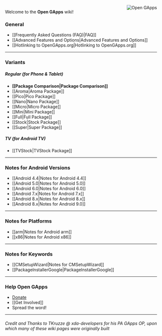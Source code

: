 <div style="float: right">
<img align="right" src="https://avatars.githubusercontent.com/u/12238733?s=400" alt="Open GApps" />
</div>

Welcome to the **Open GApps** wiki!

### General

* [[Frequently Asked Questions (FAQ)|FAQ]]
* [[Advanced Features and Options|Advanced Features and Options]]
* [[Hotlinking to OpenGApps.org|Hotlinking to OpenGApps.org]]

***

### Variants
##### Regular _(for Phone & Tablet)_
* **[[Package Comparison|Package Comparison]]**
* [[Aroma|Aroma Package]]
* [[Pico|Pico Package]]
* [[Nano|Nano Package]]
* [[Micro|Micro Package]]
* [[Mini|Mini Package]]
* [[Full|Full Package]]
* [[Stock|Stock Package]]
* [[Super|Super Package]]

##### TV _(for Android TV)_
* [[TVStock|TVStock Package]]

***

### Notes for Android Versions

* [[Android 4.4|Notes for Android 4.4]]
* [[Android 5.0|Notes for Android 5.0]]
* [[Android 6.0|Notes for Android 6.0]]
* [[Android 7.x|Notes for Android 7.x]]
* [[Android 8.x|Notes for Android 8.x]]
* [[Android 8.x|Notes for Android 9.0]]

***

### Notes for Platforms

* [[arm|Notes for Android arm]]
* [[x86|Notes for Android x86]]

***

### Notes for Keywords

* [[CMSetupWizard|Notes for CMSetupWizard]]
* [[PackageInstallerGoogle|PackageInstallerGoogle]]

***

### Help Open GApps
* [Donate](http://opengapps.org/donate)
* [[Get Involved]]
* Spread the word!

***

###### Credit and Thanks to TKruzze @ xda-developers for his PA GApps OP, upon which many of these wiki pages were originally built